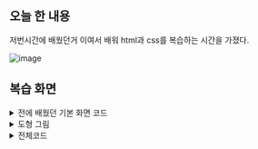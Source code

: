 ## 오늘 한 내용
저번시간에 배웠던거 이여서 배워 html과 css를 복습하는 시간을 가졌다.

![image](https://github.com/user-attachments/assets/113cc813-8137-41b6-b81e-d00341cdea07)

복습 화면
--

<details><summary>전에 배웠던 기본 화면 코드</summary>
  
    @charset "utf-8";
    
    /* CSS(Cascading Style Sheet) */
    /* 선택자가 중요하다 */
    *{
        font-family: "굴림";
        margin: 0 auto;
        text-decoration: none;
        color: #333;
        list-style: none;
    }
    h1{
        font-family: "함초롬바탕";
        clear: both;
        margin: 20px;
    }
    .클래스{
        font-family: "궁서체";
    }
    #아이디{
        font-family: "바탕체";
        color: red;
    }
    /* 아이디가 여러개일때 */
    img{
        display: block;
    }
    
    ul{
        width: 100%;
        height:  40px;
        list-style: none;
    }
    
    ul>li{
        float: left;
        line-height: 20px;
        height: 40%;
        margin: 0 20px;
    }
    
    ol{
        width: 100%;
        height: 40px;
        margin-left: 50px;
    }
    
    table{
        margin: 10px;
    }
    
    table, td{
        border: 1px solid black;
        border-collapse: collapse;
        padding: 10px 20px;
    }
    
    .symbol li{
        list-style: url("logo.png");
    }

</details>

<details><summary>도형 그림</summary>
  
![image](https://github.com/user-attachments/assets/4c060866-acea-4512-a5ba-37712ce8df62)

![image](https://github.com/user-attachments/assets/0613bff0-d2cd-4c02-b503-8b26a873a9df)

![image](https://github.com/user-attachments/assets/8c28cdb3-2cbb-436a-85bb-b3e6db1f36b2)

![image](https://github.com/user-attachments/assets/0162d962-f3c3-4ec4-8d5a-d3968cdcd63f)


      /* 1번 화면
        .one{
            box-sizing: border-box; 전체크기를 우선시 한다 
        } 
        .two{
            box-sizing: content-box; 콘텐츠의 크기를 우선시 한다 
        } 
         */
  
        /* 2번 화면
        .one{
            background-color: red;float: left;
        }
        .two{
            background-color: orange;
        }
        .three{
            background-color: yellow;
        } */

        /* 3번 화면
        .one{
            background-color: red;float: left;
        }
        .two{
            background-color: orange;float: left;
        }
        .three{
            background-color: yellow;float: left;
        }*/

        /* 4번째 화면
           .boomo{
                width: 432px;
                height: 150px;
                background-color: green;
            }
        */
</details>

<details> <summary>전체코드</summary>

    <!DOCTYPE html>
    <html lang="ko">
    <head>
        <meta charset="UTF-8">
        <title>MAR</title>
        <style>
            
            div{
                width: 100px;
                height: 100px;
                border: 2px solid black;
                background-color: gold;
                border-radius: 1pc;
                margin: 10px;
                padding: 10px;
            }
            /* 1번 화면
            .one{
                box-sizing: border-box; 전체크기를 우선시 한다 
            } 
            .two{
                box-sizing: content-box; 콘텐츠의 크기를 우선시 한다 
            } 
            */
    
            
            .one{
                background-color: red;float: left;
            }
            .two{
                background-color: orange;float: left;
            }
            .three{
                background-color: yellow;float: left;
            } 
            .boomo{
                width: 432px;
                height: 150px;
                background-color: green;
            }
    
    
        </style>
    </head>
    <body>
        <div class="boomo">
            
            <div class="one"> 
            </div>
    
            <div class="two">
            </div>
        
            <div class="three">   
            </div>
        </div>
    
    </body>
    
</details>
